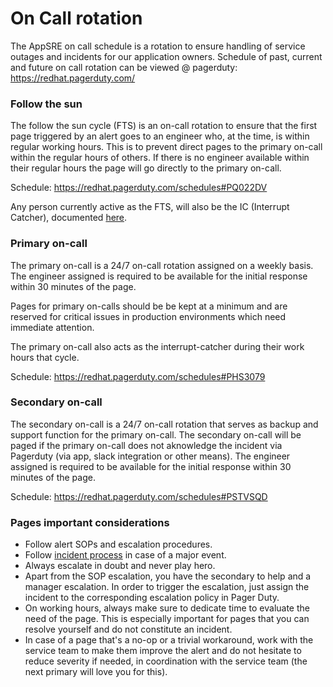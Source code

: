 # On Call rotation

The AppSRE on call schedule is a rotation to ensure handling of service outages
and incidents for our application owners. Schedule of past, current and future
on call rotation can be viewed @ pagerduty: https://redhat.pagerduty.com/

### Follow the sun

The follow the sun cycle (FTS) is an on-call rotation to ensure that the first page triggered by an alert goes to an engineer who, at the time, is within regular working hours. This is to prevent direct pages to the primary on-call within the regular hours of others. If there is no engineer available within their regular hours the page will go directly to the primary on-call.

Schedule: https://redhat.pagerduty.com/schedules#PQ022DV

Any person currently active as the FTS, will also be the IC (Interrupt Catcher), documented [here](/docs/app-sre/interrupt-catching.md).

### Primary on-call

The primary on-call is a 24/7 on-call rotation assigned on a weekly basis. The engineer assigned is required to be available for the initial response within 30 minutes of the page.

Pages for primary on-calls should be be kept at a minimum and are reserved for critical issues in production environments which need immediate attention.

The primary on-call also acts as the interrupt-catcher during their work hours that cycle.

Schedule: https://redhat.pagerduty.com/schedules#PHS3079

### Secondary on-call

The secondary on-call is a 24/7 on-call rotation that serves as backup and support function for the primary on-call. The secondary on-call will be paged if the primary on-call does not aknowledge the incident via Pagerduty (via app, slack integration or other means). The engineer assigned is required to be available for the initial response within 30 minutes of the page.

Schedule: https://redhat.pagerduty.com/schedules#PSTVSQD

### Pages important considerations

* Follow alert SOPs and escalation procedures.
* Follow [incident process](./incident-process.md) in case of a major event.
* Always escalate in doubt and never play hero.
* Apart from the SOP escalation, you have the secondary to help and a manager escalation. In order to trigger the escalation, just assign the incident to the corresponding escalation policy in Pager Duty.
* On working hours, always make sure to dedicate time to evaluate the need of the page. This is especially important for pages that you can resolve yourself and do not constitute an incident.
* In case of a page that's a no-op or a trivial workaround, work with the service team to make them improve the alert and do not hesitate to reduce severity if needed, in coordination with the service team (the next primary will love you for this).
